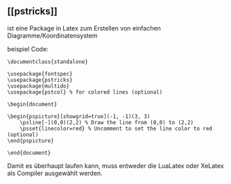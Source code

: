 ## [[pstricks]]
ist eine Package in Latex zum Erstellen von einfachen Diagramme/Koordinatensystem

beispiel Code:
````
\documentclass{standalone}

\usepackage{fontspec}
\usepackage{pstricks}
\usepackage{multido}
\usepackage{pstcol} % for colored lines (optional)

\begin{document}

\begin{pspicture}[showgrid=true](-1, -1)(3, 3)
    \psline[-](0,0)(2,2) % Draw the line from (0,0) to (2,2)
    \psset{linecolor=red} % Uncomment to set the line color to red (optional)
\end{pspicture}

\end{document}
````

Damit es überhaupt laufen kann, muss entweder die LuaLatex oder XeLatex als Compiler ausgewählt werden.